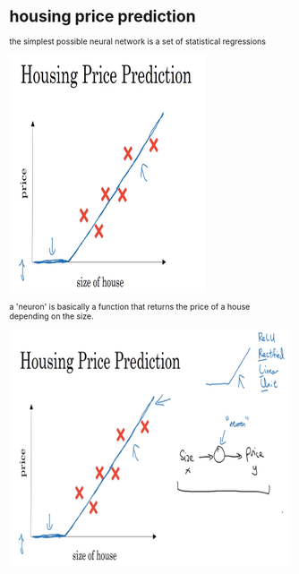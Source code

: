 # housing price prediction

the simplest possible neural network is a set of statistical regressions

![image](image.png)

a 'neuron' is basically a function that returns the price of a house depending on the size.

![image](image_2.png)